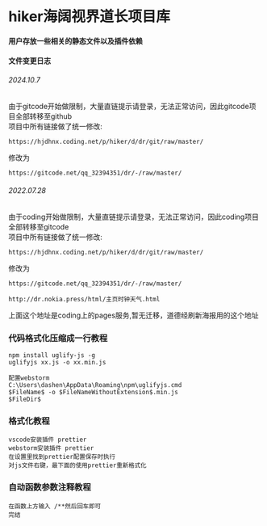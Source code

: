 # hiker海阔视界道长项目库
####  用户存放一些相关的静态文件以及插件依赖
####  文件变更日志
###### 2024.10.7
由于gitcode开始做限制，大量直链提示请登录，无法正常访问，因此gitcode项目全部转移至github  
项目中所有链接做了统一修改:
```text
https://hjdhnx.coding.net/p/hiker/d/dr/git/raw/master/
```
修改为
```text
https://gitcode.net/qq_32394351/dr/-/raw/master/
```
###### 2022.07.28
由于coding开始做限制，大量直链提示请登录，无法正常访问，因此coding项目全部转移至gitcode  
项目中所有链接做了统一修改:
```text
https://hjdhnx.coding.net/p/hiker/d/dr/git/raw/master/
```
修改为
```text
https://gitcode.net/qq_32394351/dr/-/raw/master/
```

```text
http://dr.nokia.press/html/主页时钟天气.html
```
上面这个地址是coding上的pages服务,暂无迁移，道德经刷新海报用的这个地址

### 代码格式化压缩成一行教程
```text
npm install uglify-js -g
uglifyjs xx.js -o xx.min.js

配置webstorm
C:\Users\dashen\AppData\Roaming\npm\uglifyjs.cmd
$FileName$ -o $FileNameWithoutExtension$.min.js
$FileDir$
```

### 格式化教程
```text
vscode安装插件 prettier
webstorm安装插件 prettier
在设置里找到prettier配置保存时执行
对js文件右键，最下面的使用prettier重新格式化
```

### 自动函数参数注释教程
```text
在函数上方输入 /**然后回车即可
完结
```

